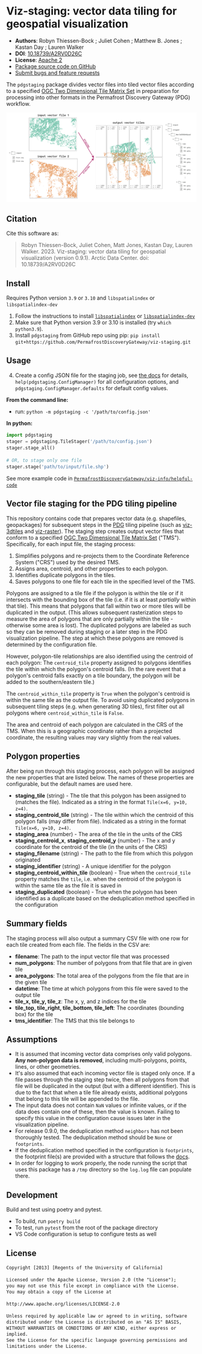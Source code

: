 # Viz-staging: vector data tiling for geospatial visualization

- **Authors**: Robyn Thiessen-Bock ; Juliet Cohen ; Matthew B. Jones ; Kastan Day ; Lauren Walker
- **DOI**: [10.18739/A2RV0D26C](https://ezid.cdlib.org/id/doi:10.18739/A2RV0D26C)
- **License**: [Apache 2](https://opensource.org/license/apache-2-0/)
- [Package source code on GitHub](https://github.com/PermafrostDiscoveryGateway/viz-staging)
- [Submit bugs and feature requests](https://github.com/PermafrostDiscoveryGateway/viz-staging/issues/new)

The `pdgstaging` package divides vector files into tiled vector files according to a specified [OGC Two Dimensional Tile Matrix Set](http://docs.opengeospatial.org/is/17-083r2/17-083r2.html) in preparation for processing into other formats in the Permafrost Discovery Gateway (PDG) workflow.

![PDG staging summary](docs/images/staging_tldr.png)

## Citation

Cite this software as:

> Robyn Thiessen-Bock, Juliet Cohen, Matt Jones, Kastan Day, Lauren Walker. 2023. Viz-staging: vector data tiling for geospatial visualization (version 0.9.1). Arctic Data Center. doi: 10.18739/A2RV0D26C

## Install

Requires Python version `3.9` or `3.10` and `libspatialindex` or `libspatialindex-dev`

1. Follow the instructions to install [`libspatialindex`](https://libspatialindex.org/en/latest/) or [`libspatialindex-dev`](https://packages.ubuntu.com/bionic/libspatialindex-dev)
2. Make sure that Python version 3.9 or 3.10 is installed (try `which python3.9`).
3. Install `pdgstaging` from GitHub repo using pip: `pip install git+https://github.com/PermafrostDiscoveryGateway/viz-staging.git`

## Usage

4. Create a config JSON file for the staging job, see [the docs](docs/config.md) for details, `help(pdgstaging.ConfigManager)` for all configuration options, and `pdgstaging.ConfigManager.defaults` for default config values.

**From the command line:**
- run: `python -m pdgstaging -c '/path/to/config.json'`

**In python:**

```python
import pdgstaging
stager = pdgstaging.TileStager('/path/to/config.json')
stager.stage_all()

# OR, to stage only one file
stager.stage('path/to/input/file.shp')
```

See more example code in [`PermafrostDiscoveryGateway/viz-info/helpful-code`](https://github.com/PermafrostDiscoveryGateway/viz-info/tree/main/helpful-code)

## Vector file staging for the PDG tiling pipeline

This repository contains code that prepares vector data (e.g. shapefiles, geopackages) for subsequent steps in the [PDG](https://permafrost.arcticdata.io/) tiling pipeline (such as [viz-3dtiles](https://github.com/PermafrostDiscoveryGateway/viz-3dtiles) and [viz-raster](https://github.com/PermafrostDiscoveryGateway/viz-raster)). The staging step creates output vector files that conform to a specified [OGC Two Dimensional Tile Matrix Set](http://docs.opengeospatial.org/is/17-083r2/17-083r2.html) ("TMS"). Specifically, for each input file, the staging process:

1. Simplifies polygons and re-projects them to the Coordinate Reference System ("CRS") used by the desired TMS.
2. Assigns area, centroid, and other properties to each polygon.
3. Identifies duplicate polygons in the tiles. 
4. Saves polygons to one file for each tile in the specified level of the TMS.

Polygons are assigned to a tile file if the polygon is within the tile or if it intersects with the bounding box of the tile (i.e. if it is at least *partially* within that tile). This means that polygons that fall within two or more tiles will be duplicated in the output. (This allows subsequent rasterization steps to measure the area of polygons that are only partially within the tile - otherwise some area is lost). The duplicated polygons are labeled as such so they can be removed during staging or a later step in the PDG visualization pipeline. The step at which these polygons are removed is determined by the configuration file.  

However, polygon-tile relationships are also identified using the centroid of each polygon: The `centroid_tile` property assigned to polygons identifies the tile within which the polygon's centroid falls. (In the rare event that a polygon's centroid falls exactly on a tile boundary, the polygon will be added to the southern/eastern tile.)

The `centroid_within_tile` property is `True` when the polygon's centroid is within the same tile as the output file. To avoid using duplicated polygons in subsequent tiling steps (e.g. when generating 3D tiles), first filter out all polygons where `centroid_within_tile` is `False`.

The area and centroid of each polygon are calculated in the CRS of the TMS. When this is a geographic coordinate rather than a projected coordinate, the resulting values may vary slightly from the real values. 

## Polygon properties

After being run through this staging process, each polygon will be assigned the new properties that are listed below. The names of these properties are configurable, but the default names are used here.
- **staging_tile** (string) - The tile that this polygon has been assigned to (matches the file). Indicated as a string in the format `Tile(x=6, y=10, z=4)`.
- **staging_centroid_tile** (string) - The tile within which the centroid of this polygon falls (may differ from file). Indicated as a string in the format `Tile(x=6, y=10, z=4)`.
- **staging_area** (number) - The area of the tile in the units of the CRS
- **staging_centroid_x**, **staging_centroid_y** (number) - The x and y coordinate for the centroid of the tile (in the units of the CRS)
- **staging_filename** (string) - The path to the file from which this polygon originated
- **staging_identifier** (string) - A unique identifier for the polygon
- **staging_centroid_within_tile** (boolean) - True when the `centroid_tile` property matches the `tile`, i.e. when the centroid of the polygon is within the same tile as the file it is saved in
- **staging_duplicated** (boolean) - True when the polygon has been identified as a duplicate based on the deduplication method specified in the configuration

## Summary fields

The staging process will also output a summary CSV file with one row for each tile created from each file. The fields in the CSV are:
- **filename**: The path to the input vector file that was processed
- **num_polygons**: The number of polygons from that file that are in given tile
- **area_polygons**: The total area of the polygons from the file that are in the given tile
- **datetime**: The time at which polygons from this file were saved to the output tile
- **tile_x, tile_y, tile_z**: The x, y, and z indices for the tile
- **tile_top, tile_right, tile_bottom, tile_left**: The coordinates (bounding box) for the tile
- **tms_identifier**: The TMS that this tile belongs to

## Assumptions

- It is assumed that incoming vector data comprises only valid polygons. **Any non-polygon data is removed**, including multi-polygons, points, lines, or other geometries.
- It's also assumed that each incoming vector file is staged only once. If a file passes through the staging step twice, then all polygons from that file will be duplicated in the output (but with a different identifier). This is due to the fact that when a tile file already exists, additional polygons that belong to this tile will be appended to the file.
- The input data does not contain `NaN` values or infinite values, or if the data does contain one of these, then the value is known. Failing to specify this value in the configuration cause issues later in the visualization pipeline.
- For release 0.9.0, the deduplication method `neighbors` has not been thoroughly tested. The deduplication method should be `None` or `footprints`.
- If the deduplication method specified in the configuration is `footprints`, the footprint file(s) are provided with a structure that follows the [docs](https://github.com/PermafrostDiscoveryGateway/viz-staging/blob/main/docs/footprints.md).
- In order for logging to work properly, the node running the script that uses this package has a `/tmp` directory so the `log.log` file can populate there.

## Development

Build and test using poetry and pytest.

- To build, run `poetry build`
- To test, run `pytest` from the root of the package directory
- VS Code configuration is setup to configure tests as well

## License

```
Copyright [2013] [Regents of the University of California]

Licensed under the Apache License, Version 2.0 (the "License");
you may not use this file except in compliance with the License.
You may obtain a copy of the License at

http://www.apache.org/licenses/LICENSE-2.0

Unless required by applicable law or agreed to in writing, software
distributed under the License is distributed on an "AS IS" BASIS,
WITHOUT WARRANTIES OR CONDITIONS OF ANY KIND, either express or implied.
See the License for the specific language governing permissions and
limitations under the License.
```

